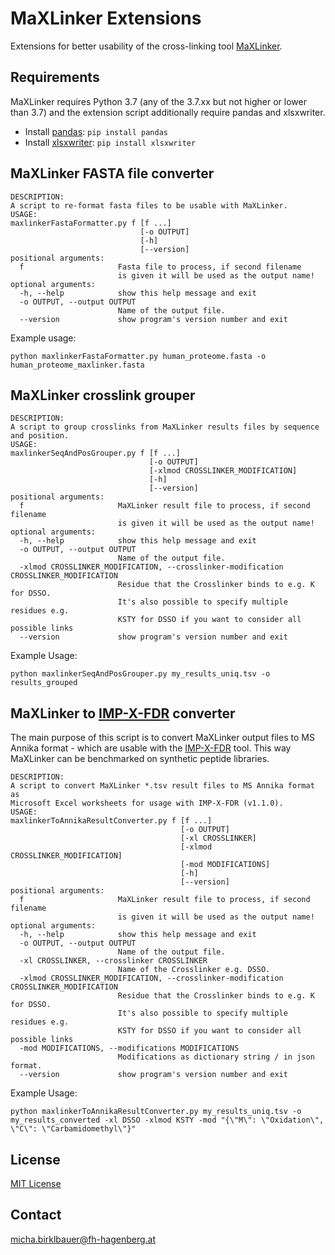 # MaXLinker Extensions

Extensions for better usability of the cross-linking tool [MaXLinker](https://www.sciencedirect.com/science/article/pii/S1535947620350416).

## Requirements

MaXLinker requires Python 3.7 (any of the 3.7.xx but not higher or lower than 3.7) and the extension script additionally require pandas and xlsxwriter.
- Install [pandas](https://pandas.pydata.org/): `pip install pandas`
- Install [xlsxwriter](https://xlsxwriter.readthedocs.io/): `pip install xlsxwriter`

## MaXLinker FASTA file converter

```
DESCRIPTION:
A script to re-format fasta files to be usable with MaXLinker.
USAGE:
maxlinkerFastaFormatter.py f [f ...]
                             [-o OUTPUT]
                             [-h]
                             [--version]
positional arguments:
  f                     Fasta file to process, if second filename
                        is given it will be used as the output name!
optional arguments:
  -h, --help            show this help message and exit
  -o OUTPUT, --output OUTPUT
                        Name of the output file.
  --version             show program's version number and exit
```

Example usage:

```
python maxlinkerFastaFormatter.py human_proteome.fasta -o human_proteome_maxlinker.fasta
```

## MaXLinker crosslink grouper

```
DESCRIPTION:
A script to group crosslinks from MaXLinker results files by sequence and position.
USAGE:
maxlinkerSeqAndPosGrouper.py f [f ...]
                               [-o OUTPUT]
                               [-xlmod CROSSLINKER_MODIFICATION]
                               [-h]
                               [--version]
positional arguments:
  f                     MaXLinker result file to process, if second filename
                        is given it will be used as the output name!
optional arguments:
  -h, --help            show this help message and exit
  -o OUTPUT, --output OUTPUT
                        Name of the output file.
  -xlmod CROSSLINKER_MODIFICATION, --crosslinker-modification CROSSLINKER_MODIFICATION
                        Residue that the Crosslinker binds to e.g. K for DSSO.
                        It's also possible to specify multiple residues e.g.
                        KSTY for DSSO if you want to consider all possible links
  --version             show program's version number and exit
```

Example Usage:

```
python maxlinkerSeqAndPosGrouper.py my_results_uniq.tsv -o results_grouped
```

## MaXLinker to [IMP-X-FDR](https://github.com/fstanek/imp-x-fdr) converter

The main purpose of this script is to convert MaXLinker output files to MS Annika format - which are usable with the [IMP-X-FDR](https://github.com/fstanek/imp-x-fdr) tool. This way MaXLinker can be benchmarked on synthetic peptide libraries.

```
DESCRIPTION:
A script to convert MaXLinker *.tsv result files to MS Annika format as
Microsoft Excel worksheets for usage with IMP-X-FDR (v1.1.0).
USAGE:
maxlinkerToAnnikaResultConverter.py f [f ...]
                                      [-o OUTPUT]
                                      [-xl CROSSLINKER]
                                      [-xlmod CROSSLINKER_MODIFICATION]
                                      [-mod MODIFICATIONS]
                                      [-h]
                                      [--version]
positional arguments:
  f                     MaXLinker result file to process, if second filename
                        is given it will be used as the output name!
optional arguments:
  -h, --help            show this help message and exit
  -o OUTPUT, --output OUTPUT
                        Name of the output file.
  -xl CROSSLINKER, --crosslinker CROSSLINKER
                        Name of the Crosslinker e.g. DSSO.
  -xlmod CROSSLINKER_MODIFICATION, --crosslinker-modification CROSSLINKER_MODIFICATION
                        Residue that the Crosslinker binds to e.g. K for DSSO.
                        It's also possible to specify multiple residues e.g.
                        KSTY for DSSO if you want to consider all possible links
  -mod MODIFICATIONS, --modifications MODIFICATIONS
                        Modifications as dictionary string / in json format.
  --version             show program's version number and exit
```

Example Usage:

```
python maxlinkerToAnnikaResultConverter.py my_results_uniq.tsv -o my_results_converted -xl DSSO -xlmod KSTY -mod "{\"M\": \"Oxidation\", \"C\": \"Carbamidomethyl\"}"
```

## License

[MIT License](https://github.com/hgb-bin-proteomics/MaXLinker_extensions/blob/master/LICENSE)

## Contact

[micha.birklbauer@fh-hagenberg.at](mailto:micha.birklbauer@fh-hagenberg.at)
